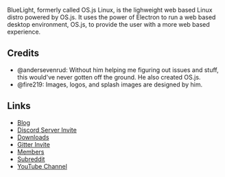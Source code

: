 BlueLight, formerly called OS.js Linux, is the lighweight web based Linux distro powered by OS.js. It uses the power of Electron to run a web based desktop environment, OS.js, to provide the user with a more web based experience.

## Credits
* @andersevenrud: Without him helping me figuring out issues and stuff, this would've never gotten off the ground. He also created OS.js.
* @fire219: Images, logos, and splash images are designed by him.

## Links
* [Blog](/blog)
* [Discord Server Invite](https://discord.gg/ABey2Xc)
* [Downloads](/downloads)
* [Gitter Invite](https://gitter.im/TheBlueLightOS/community?utm_source=share-link&utm_medium=link&utm_campaign=share-link)
* [Members](/members)
* [Subreddit](https://www.reddit.com/r/BlueLightOS/)
* [YouTube Channel](https://www.youtube.com/channel/UCzCxZJvE42B6UU6NfyCR5oQ/)
